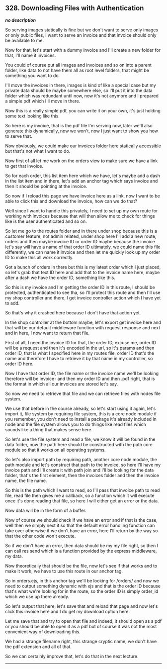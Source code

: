 ## 328. Downloading Files with Authentication

<strong><em>no description</em></strong>

So serving images statically is fine but we don't want to serve only images or
only public files, I want to serve an invoice and that invoice should only be
available to me. 

Now for that, let's start with a dummy invoice and I'll create a new folder for
that, I'll name it invoices. 

You could of course put all images and invoices and so on into a parent folder,
like data to not have them all as root level folders, that might be something
you want to do. 

I'll move the invoices in there, images is kind of like a special case but my
private data should be maybe somewhere else, so I'll put it into the data folder
which was redundant until now, now it's not anymore and I prepared a simple pdf
which I'll move in there. 

Now this is a really simple pdf, you can write it on your own, it's just holding
some text looking like this. 

So here is my invoice, that is the pdf file I'm serving now, later we'll also
generate this dynamically, now we won't, now I just want to show you how to
serve that. 

Now obviously, we could make our invoices folder here statically accessible but
that's not what I want to do. 

Now first of all let me work on the orders view to make sure we have a link to
get that invoice. 

So for each order, this list item here which we have, let's maybe add a dash in
the list item and in there, let's add an anchor tag which says invoice and then
it should be pointing at the invoice. 

So now if I reload this page we have invoice here as a link, now I want to be
able to click this and download the invoice, how can we do that? 

Well since I want to handle this privately, I need to set up my own route for
working with invoices because that will then allow me to check for things like
is the user authenticated and so on. 

So let me go to the routes folder and in there under shop because this is a
customer feature, not admin related, under shop here I'll add a new route,
orders and then maybe invoice ID or order ID maybe because the invoice let's say
will have a name of that order ID ultimately, we could name this file
differently, we can name it invoice and then let me quickly look up my order ID
to make this all work correctly. 

Got a bunch of orders in there but this is my latest order which I just placed,
so let's grab that text ID here and add that to the invoice name here, maybe
after a dash we have the order ID, something like this. 

So this is my invoice and I'm getting the order ID in this route, I should be
protected, authenticated to see tha, so I'll protect this route and then I'll
use my shop controller and there, I get invoice controller action which I have
yet to add. 

So that's why it crashed here because I don't have that action yet. 

In the shop controller at the bottom maybe, let's export get invoice here and
that will be our default middleware function with request response and next and
in here, I now want to return that file. 

First of all, I need the invoice ID for that, the order ID, excuse me, order ID
will be a request and then it's encoded in the url, so it's params and then
order ID, that is what I specified here in my routes file, order ID that's the
name and therefore I have to retrieve it by that name in my controller, so order
ID here. 

Now I have that order ID, the file name or the invoice name we'll be looking
therefore will be invoice- and then my order ID and then .pdf right, that is the
format in which all our invoices are stored let's say. 

So now we need to retrieve that file and we can retrieve files with nodes file
system. 

We use that before in the course already, so let's start using it again,  let's
import it, file system by requiring file system, this is a core node module if
you remember, you don't need to install a package it's already included in node
and the file system allows you to do things like read files which sounds like a
thing that makes sense here. 

So let's use the file system and read a file, we know it will be found in the
data folder, now the path here should be constructed with the path core module
so that it works on all operating systems. 

So let's also import path by requiring path, another core node module, the path
module and let's construct that path to the invoice, so here I'll have my
invoice path and I'll create it with path join and I'll be looking for the data
folder,  that's the first element, then the invoices folder and then the invoice
name, the file name. 

So this is the path which I want to read, so I'll pass that invoice path to read
file, read file then gives me a callback, so a function which it will execute
once it's done reading that file, so here I will either get an error or the
data. 

Now data will be in the form of a buffer. 

Now of course we should check if we have an error and if that is the case, well
then we simply next it so that the default error handling function can take over
otherwise if we don't have an error, here I'll return by the way so that the
other code won't execute. 

So if we don't have an error, then data should be my my file right, so then I
can call res send which is a function provided by the express middleware, my
data. 

Now theoretically that should be the file, now let's see if that works and to
make it work, we have to use this route in our anchor tag. 

So in orders.ejs, in this anchor tag we'll be looking for /orders/ and now we
need to output something dynamic with ejs and that is the order ID because
that's what we're looking for in the route, so the order ID is simply order_id
which we use up there already. 

So let's output that here,  let's save that and reload that page and now let's
click this invoice here and I do get my download option here. 

Let me save that and try to open that file and indeed, it should open as a pdf
or you should be able to open it as a pdf but of course it was not the most
convenient way of downloading this. 

We had a strange filename right, this strange cryptic name, we don't have the
pdf extension and all of that. 

So we can certainly improve that, let's do that in the next lecture. 

---